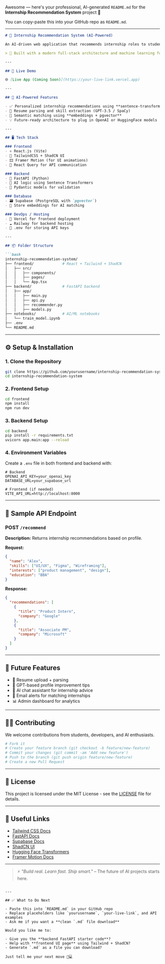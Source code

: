 Awesome — here's your professional, AI-generated `README.md` for the **Internship Recommendation System** project 🚀

You can copy-paste this into your GitHub repo as `README.md`.

---

````markdown
# 🎯 Internship Recommendation System (AI-Powered)

An AI-driven web application that recommends internship roles to students and aspiring product managers based on their skills, interests, and educational background.

> 🤖 Built with a modern full-stack architecture and machine learning for real-time internship matching.

---

## 🚀 Live Demo

🌐 [Live App (Coming Soon)](https://your-live-link.vercel.app)

---

## 🧠 AI-Powered Features

- ✅ Personalized internship recommendations using **sentence-transformers**
- 📄 Resume parsing and skill extraction (GPT-3.5 / SpaCy)
- 🔎 Semantic matching using **embeddings + pgvector**
- 💡 Future-ready architecture to plug in OpenAI or HuggingFace models

---

## 🖥 Tech Stack

### Frontend
- ⚛️ React.js (Vite)
- 🎨 TailwindCSS + ShadCN UI
- 🎞️ Framer Motion (for UI animations)
- 🔄 React Query for API communication

### Backend
- 🚀 FastAPI (Python)
- 🧠 AI logic using Sentence Transformers
- 🔐 Pydantic models for validation

### Database
- 🗃 Supabase (PostgreSQL with `pgvector`)
- 🧠 Store embeddings for AI matching

### DevOps / Hosting
- 🎯 Vercel for frontend deployment
- ☁️ Railway for backend hosting
- 🔐 .env for storing API keys

---

## 📦 Folder Structure

```bash
internship-recommendation-system/
├── frontend/             # React + Tailwind + ShadCN
│   ├── src/
│   │   ├── components/
│   │   ├── pages/
│   │   └── App.tsx
├── backend/              # FastAPI backend
│   ├── app/
│   │   ├── main.py
│   │   ├── api.py
│   │   ├── recommender.py
│   │   ├── models.py
├── notebooks/            # AI/ML notebooks
│   └── train_model.ipynb
├── .env
└── README.md
````

---

## ⚙️ Setup & Installation

### 1. Clone the Repository

```bash
git clone https://github.com/yourusername/internship-recommendation-system.git
cd internship-recommendation-system
```

### 2. Frontend Setup

```bash
cd frontend
npm install
npm run dev
```

### 3. Backend Setup

```bash
cd backend
pip install -r requirements.txt
uvicorn app.main:app --reload
```

### 4. Environment Variables

Create a `.env` file in both frontend and backend with:

```env
# Backend
OPENAI_API_KEY=your_openai_key
DATABASE_URL=your_supabase_url

# Frontend (if needed)
VITE_API_URL=http://localhost:8000
```

---

## 🔌 Sample API Endpoint

### POST `/recommend`

**Description:** Returns internship recommendations based on profile.

**Request:**

```json
{
  "name": "Alex",
  "skills": ["UI/UX", "Figma", "Wireframing"],
  "interests": ["product management", "design"],
  "education": "BBA"
}
```

**Response:**

```json
{
  "recommendations": [
    {
      "title": "Product Intern",
      "company": "Google"
    },
    {
      "title": "Associate PM",
      "company": "Microsoft"
    }
  ]
}
```

---

## 🔮 Future Features

* 📄 Resume upload + parsing
* 🧠 GPT-based profile improvement tips
* 💬 AI chat assistant for internship advice
* 🔔 Email alerts for matching internships
* 📊 Admin dashboard for analytics

---

## 🙋‍♂️ Contributing

We welcome contributions from students, developers, and AI enthusiasts.

```bash
# Fork it
# Create your feature branch (git checkout -b feature/new-feature)
# Commit your changes (git commit -am 'Add new feature')
# Push to the branch (git push origin feature/new-feature)
# Create a new Pull Request
```

---

## 📃 License

This project is licensed under the MIT License - see the [LICENSE](LICENSE) file for details.

---

## 🔗 Useful Links

* [Tailwind CSS Docs](https://tailwindcss.com/docs)
* [FastAPI Docs](https://fastapi.tiangolo.com/)
* [Supabase Docs](https://supabase.com/docs)
* [ShadCN UI](https://ui.shadcn.com/)
* [Hugging Face Transformers](https://huggingface.co/docs/transformers/index)
* [Framer Motion Docs](https://www.framer.com/motion/)

---

> ⚡ *"Build real. Learn fast. Ship smart."* – The future of AI projects starts here.

```

---

## ✅ What to Do Next

- Paste this into `README.md` in your GitHub repo
- Replace placeholders like `yourusername`, `your-live-link`, and API examples
- Ask me if you want a **clean `.md` file download**

Would you like me to:

- Give you the **backend FastAPI starter code**?
- Help with **frontend UI page** using Tailwind + ShadCN?
- Generate `.md` as a file you can download?

Just tell me your next move 🧠💻
```
